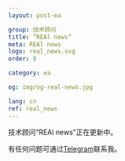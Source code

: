 ```yaml
---
layout: post-ea

group: 技术顾问
title: “REAl news”
meta: REAl news
logo: real_news.svg
order: 8

category: ea

og: img/og-real-news.jpg

lang: cn
ref: real_news
---
```


技术顾问“REAl news”正在更新中。

有任何问题可通过<a href="https://t.me/chutkoy" target="_blank">Telegram</a>联系我。
